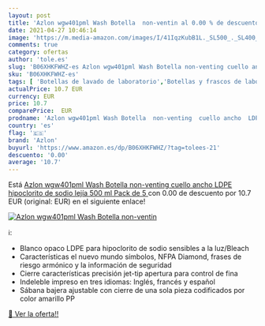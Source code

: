```yaml
---
layout: post
title: 'Azlon wgw401pml Wash Botella  non-ventin al 0.00 % de descuento'
date: 2021-04-27 10:46:14
image: 'https://m.media-amazon.com/images/I/41IqzKubB1L._SL500_._SL400_.jpg'
comments: true
category: ofertas
author: 'tole.es'
slug: 'B06XHKFWHZ-es Azlon wgw401pml Wash Botella non-venting cuello ancho LDPE...'
sku: 'B06XHKFWHZ-es'
tags: [ 'Botellas de lavado de laboratorio','Botellas y frascos de laboratorio','Cristalería de laboratorio','Industria, empresas y ciencia','Productos de laboratorio y ciencias','azlon','lejía', ]
actualPrice: 10.7 EUR
currency: EUR
price: 10.7
comparePrice:  EUR
prodname: 'Azlon wgw401pml Wash Botella  non-venting  cuello ancho  LDPE  hipoclorito de sodio  lejía  500 ml  Pack de 5 '
country: 'es'
flag: '🇪🇸'
brand: 'Azlon'
buyurl: 'https://www.amazon.es/dp/B06XHKFWHZ/?tag=tolees-21'
descuento: '0.00'
average: '10.7'
---
```


Está [Azlon wgw401pml Wash Botella  non-venting  cuello ancho  LDPE  hipoclorito de sodio  lejía  500 ml  Pack de 5 ](https://www.amazon.es/dp/B06XHKFWHZ/?tag=tolees-21) con 0.00 de descuento por 10.7 EUR (original:  EUR) en el siguiente enlace!

[![Azlon wgw401pml Wash Botella  non-ventin](https://m.media-amazon.com/images/I/41IqzKubB1L._SL500_._SL400_.jpg)](https://www.amazon.es/dp/B06XHKFWHZ/?tag=tolees-21)

ℹ️:

- Blanco opaco LDPE para hipoclorito de sodio sensibles a la luz/Bleach
- Características el nuevo mundo símbolos, NFPA Diamond, frases de riesgo armónico y la información de seguridad
- Cierre características precisión jet-tip apertura para control de fina
- Indeleble impreso en tres idiomas: Inglés, francés y español
- Sábana bajera ajustable con cierre de una sola pieza codificados por color amarillo PP

[🛒 Ver la oferta!!](https://www.amazon.es/dp/B06XHKFWHZ/?tag=tolees-21)

